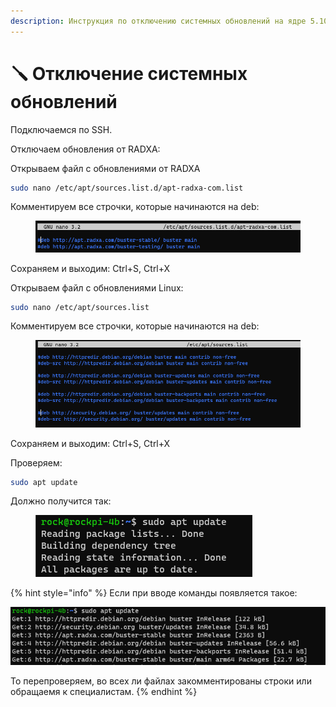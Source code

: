 ```yaml
---
description: Инструкция по отключению системных обновлений на ядре 5.10
---
```


# 🪛 Отключение системных обновлений

Подключаемся по SSH.

Отключаем обновления от RADXA:

Открываем файл с обновлениями от RADXA

```bash
sudo nano /etc/apt/sources.list.d/apt-radxa-com.list
```

Комментируем все строчки, которые начинаются на deb:

<figure><img src="../../../.gitbook/assets/изображение (24).png" alt=""><figcaption></figcaption></figure>

Сохраняем и выходим: Ctrl+S, Ctrl+X

Открываем файл с обновлениями Linux:

```bash
sudo nano /etc/apt/sources.list
```

Комментируем все строчки, которые начинаются на deb:

<figure><img src="../../../.gitbook/assets/изображение (25).png" alt=""><figcaption></figcaption></figure>

Сохраняем и выходим: Ctrl+S, Ctrl+X

Проверяем:

```bash
sudo apt update
```

Должно получится так:

<figure><img src="../../../.gitbook/assets/изображение (26).png" alt=""><figcaption></figcaption></figure>

{% hint style="info" %}
Если при вводе команды появляется такое:

![](<../../../.gitbook/assets/изображение (28).png>)

То перепроверяем, во всех ли файлах закомментированы строки или обращаемя к специалистам.
{% endhint %}
